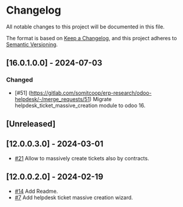# Changelog
All notable changes to this project will be documented in this file.

The format is based on [Keep a Changelog](https://keepachangelog.com/en/1.0.0/),
and this project adheres to [Semantic Versioning](https://semver.org/spec/v2.0.0.html).

## [16.0.1.0.0] - 2024-07-03
### Changed
- [#51] (https://gitlab.com/somitcoop/erp-research/odoo-helpdesk/-/merge_requests/51) Migrate helpdesk_ticket_massive_creation module to odoo 16.

## [Unreleased]
## [12.0.0.3.0] - 2024-03-01
- [#21](https://gitlab.com/somitcoop/erp-research/odoo-helpdesk/-/merge_requests/21) Allow to massively create tickets also by contracts.

## [12.0.0.2.0] - 2024-02-19
- [#14](https://gitlab.com/somitcoop/erp-research/odoo-helpdesk/-/merge_requests/14) Add Readme.
- [#7](https://gitlab.com/somitcoop/erp-research/odoo-helpdesk/-/merge_requests/7) Add helpdesk ticket massive creation wizard.
